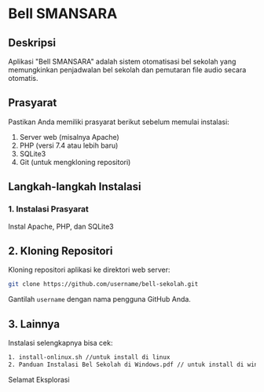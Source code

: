 # Bell SMANSARA

## Deskripsi
Aplikasi "Bell SMANSARA" adalah sistem otomatisasi bel sekolah yang memungkinkan penjadwalan bel sekolah dan pemutaran file audio secara otomatis.

## Prasyarat
Pastikan Anda memiliki prasyarat berikut sebelum memulai instalasi:
1. Server web (misalnya Apache)
2. PHP (versi 7.4 atau lebih baru)
3. SQLite3
4. Git (untuk mengkloning repositori)

## Langkah-langkah Instalasi

### 1. Instalasi Prasyarat
Instal Apache, PHP, dan SQLite3 

## 2. Kloning Repositori
Kloning repositori aplikasi ke direktori web server:
```sh
git clone https://github.com/username/bell-sekolah.git
```

Gantilah `username` dengan nama pengguna GitHub Anda.

## 3. Lainnya
Instalasi selengkapnya bisa cek:
```sh
1. install-onlinux.sh //untuk install di linux
2. Panduan Instalasi Bel Sekolah di Windows.pdf // untuk install di windows
```

Selamat Eksplorasi